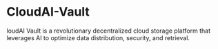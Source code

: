 # CloudAI-Vault
loudAI Vault is a revolutionary decentralized cloud storage platform that leverages AI to optimize data distribution, security, and retrieval.
